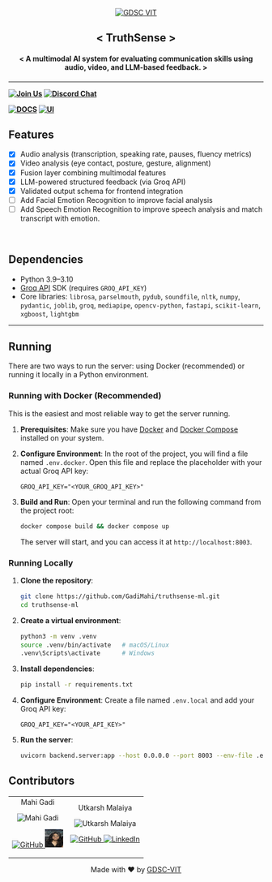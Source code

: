 <p align="center">
<a href="https://dscvit.com">
	<img width="400" src="https://user-images.githubusercontent.com/56252312/159312411-58410727-3933-4224-b43e-4e9b627838a3.png#gh-light-mode-only" alt="GDSC VIT"/>
</a>
	<h2 align="center"> < TruthSense > </h2>
	<h4 align="center"> < A multimodal AI system for evaluating communication skills using audio, video, and LLM-based feedback. > <h4>
</p>

---
[![Join Us](https://img.shields.io/badge/Join%20Us-Developer%20Student%20Clubs-red)](https://dsc.community.dev/vellore-institute-of-technology/)
[![Discord Chat](https://img.shields.io/discord/760928671698649098.svg)](https://discord.gg/498KVdSKWR)

[![DOCS](https://img.shields.io/badge/Documentation-see%20docs-green?style=flat-square&logo=appveyor)](INSERT_LINK_FOR_DOCS_HERE)
  [![UI ](https://img.shields.io/badge/User%20Interface-Link%20to%20UI-orange?style=flat-square&logo=appveyor)](INSERT_UI_LINK_HERE)

## Features

- [x] Audio analysis (transcription, speaking rate, pauses, fluency metrics)  
- [x] Video analysis (eye contact, posture, gesture, alignment)  
- [x] Fusion layer combining multimodal features  
- [x] LLM-powered structured feedback (via Groq API)  
- [x] Validated output schema for frontend integration
- [ ] Add Facial Emotion Recognition to improve facial analysis
- [ ] Add Speech Emotion Recognition to improve speech analysis and match transcript with emotion.

<br>

## Dependencies

- Python 3.9–3.10  
- [Groq API](https://groq.com/) SDK (requires `GROQ_API_KEY`)  
- Core libraries: `librosa`, `parselmouth`, `pydub`, `soundfile`, `nltk`, `numpy`, `pydantic`, `joblib`, `groq`, `mediapipe`, `opencv-python`, `fastapi`, `scikit-learn`, `xgboost`, `lightgbm`

---


## Running

There are two ways to run the server: using Docker (recommended) or running it locally in a Python environment.

### Running with Docker (Recommended)

This is the easiest and most reliable way to get the server running.

1. **Prerequisites**: Make sure you have [Docker](https://docs.docker.com/get-docker/) and [Docker Compose](https://docs.docker.com/compose/install/) installed on your system.

2. **Configure Environment**:
    In the root of the project, you will find a file named `.env.docker`. Open this file and replace the placeholder with your actual Groq API key:
   	```
    GROQ_API_KEY="<YOUR_GROQ_API_KEY>"
    ```

3. **Build and Run**:
    Open your terminal and run the following command from the project root:
    ```bash
    docker compose build && docker compose up
    ```
    The server will start, and you can access it at `http://localhost:8003`.

### Running Locally

1. **Clone the repository**:
    ```bash
    git clone https://github.com/GadiMahi/truthsense-ml.git
    cd truthsense-ml
    ```
2. **Create a virtual environment**:
    ```bash
    python3 -m venv .venv
    source .venv/bin/activate   # macOS/Linux
    .venv\Scripts\activate      # Windows
    ```
3. **Install dependencies**:
    ```bash
    pip install -r requirements.txt
    ```
4. **Configure Environment**:
    Create a file named `.env.local` and add your Groq API key:
    ```
    GROQ_API_KEY="<YOUR_API_KEY>"
    ```
5. **Run the server**:
    ```bash
    uvicorn backend.server:app --host 0.0.0.0 --port 8003 --env-file .env.local
    ```

## Contributors

<table>
	<tr align="center">
		<td>
			Mahi Gadi
			<p align="center">
				<img src="https://dscvit.com/images/dsc-logo-square.svg" width="150" height="150" alt="Mahi Gadi">
			</p>
			<p align="center">
				<a href="https://github.com/GadiMahi">
					<img src="http://www.iconninja.com/files/241/825/211/round-collaboration-social-github-code-circle-network-icon.svg" width="36" height="36" alt="GitHub"/>
				</a>
				<a href="https://www.linkedin.com/in/mahigadi">
					<img src="public/images/my_image.jpg" width="36" height="36" alt="LinkedIn"/>
				</a>
			</p>
		</td>
		<td>
			Utkarsh Malaiya
			<p align="center">
				<img src="https://dscvit.com/images/dsc-logo-square.svg" width="150" height="150" alt="Utkarsh Malaiya">
			</p>
			<p align="center">
				<a href="https://github.com/utkrshm">
					<img src="http://www.iconninja.com/files/241/825/211/round-collaboration-social-github-code-circle-network-icon.svg" width="36" height="36" alt="GitHub"/>
				</a>
				<a href="https://www.linkedin.com/in/utkarsh-malaiya">
					<img src="http://www.iconninja.com/files/863/607/751/network-linkedin-social-connection-circular-circle-media-icon.svg" width="36" height="36" alt="LinkedIn"/>
				</a>
			</p>
		</td>
	</tr>
</table>

<p align="center">
	Made with ❤ by <a href="https://dscvit.com">GDSC-VIT</a>
</p>
